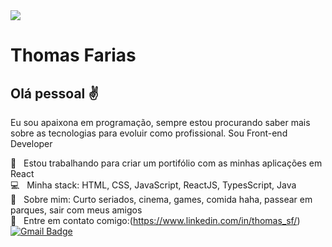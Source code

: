 <img width="auto" src="https://avatars1.githubusercontent.com/u/62782620?s=460&u=128b052336adaffdaf874576d9391a41100ce982&v=4">

# Thomas Farias

## Olá pessoal :v:
Eu sou apaixona em programação, sempre estou procurando saber mais sobre as tecnologias para evoluir como profissional.
Sou Front-end Developer

:purple_heart: &nbsp; Estou trabalhando para criar um portifólio com as minhas aplicações em React
<br/> :computer: &nbsp; Minha stack: HTML, CSS, JavaScript, ReactJS, TypesScript, Java
<br/> 💬  &nbsp; Sobre mim: Curto seriados, cinema, games, comida haha, passear em parques, sair com meus amigos
<br/> :email: &nbsp; Entre em contato comigo:(https://www.linkedin.com/in/thomas_sf/) 
[![Gmail Badge](https://img.shields.io/badge/-tgmarinho@gmail.com-c14438?style=flat-square&logo=Gmail&logoColor=white&link=mailto:tgmarinho@gmail.com)](mailto:thomasfarias19@gmail.com)
